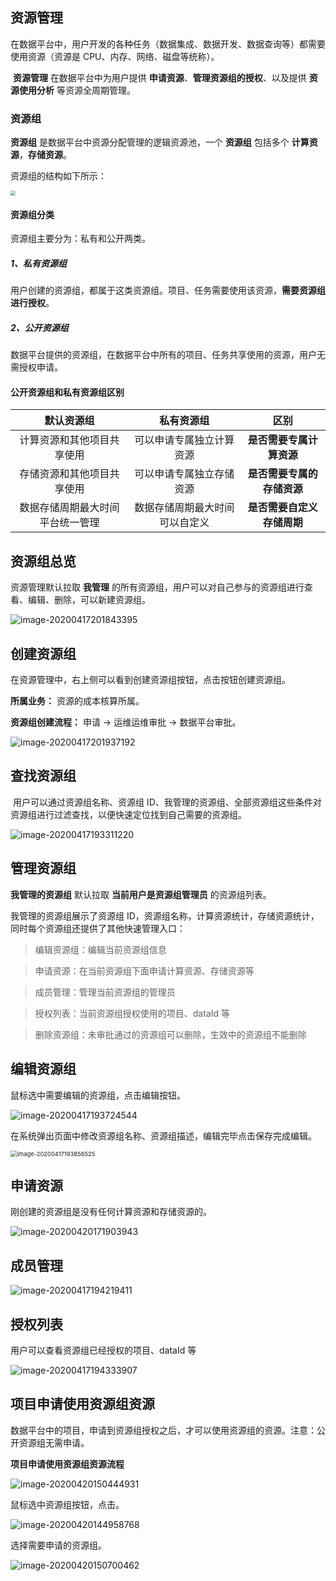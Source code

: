 ## 资源管理

​        在数据平台中，用户开发的各种任务（数据集成、数据开发、数据查询等）都需要使用资源（资源是 CPU、内存、网络、磁盘等统称）。

​       **资源管理** 在数据平台中为用户提供 **申请资源**、**管理资源组的授权**、以及提供 **资源使用分析** 等资源全周期管理。

### 资源组

**资源组** 是数据平台中资源分配管理的逻辑资源池，一个 **资源组** 包括多个 **计算资源**，**存储资源**。

资源组的结构如下所示：

<img src="media/image-20200417160220700.png" style="zoom:50%;" />



#### 资源组分类

资源组主要分为：私有和公开两类。

##### 1、私有资源组

​        用户创建的资源组，都属于这类资源组。项目、任务需要使用该资源，**需要资源组进行授权**。

##### 2、公开资源组

​        数据平台提供的资源组，在数据平台中所有的项目、任务共享使用的资源，用户无需授权申请。

#### 公开资源组和私有资源组区别

|            默认资源组            |           私有资源组           |            区别            |
| :------------------------------: | :----------------------------: | :------------------------: |
|    计算资源和其他项目共享使用    |    可以申请专属独立计算资源    |  **是否需要专属计算资源**  |
|    存储资源和其他项目共享使用    |    可以申请专属独立存储资源    | **是否需要专属的存储资源** |
| 数据存储周期最大时间平台统一管理 | 数据存储周期最大时间可以自定义 | **是否需要自定义存储周期** |



## 资源组总览

资源管理默认拉取 **我管理** 的所有资源组，用户可以对自己参与的资源组进行查看、编辑、删除，可以新建资源组。

![image-20200417201843395](media/image-20200417201843395.png)

## 创建资源组

在资源管理中，右上侧可以看到创建资源组按钮，点击按钮创建资源组。

**所属业务：** 资源的成本核算所属。

**资源组创建流程：** 申请 -> 运维运维审批 -> 数据平台审批。

![image-20200417201937192](media/image-20200417201937192.png)





## 查找资源组

​        用户可以通过资源组名称、资源组 ID、我管理的资源组、全部资源组这些条件对资源组进行过滤查找，以便快速定位找到自己需要的资源组。

![image-20200417193311220](media/image-20200417193311220.png)



## 管理资源组

**我管理的资源组**  默认拉取 **当前用户是资源组管理员** 的资源组列表。

我管理的资源组展示了资源组 ID，资源组名称，计算资源统计，存储资源统计，同时每个资源组还提供了其他快速管理入口：

> 编辑资源组：编辑当前资源组信息

> 申请资源：在当前资源组下面申请计算资源、存储资源等

> 成员管理：管理当前资源组的管理员

> 授权列表：当前资源组授权使用的项目、dataId 等

> 删除资源组：未审批通过的资源组可以删除，生效中的资源组不能删除



## 编辑资源组

鼠标选中需要编辑的资源组，点击编辑按钮。

![image-20200417193724544](media/image-20200417193724544.png)

在系统弹出页面中修改资源组名称、资源组描述，编辑完毕点击保存完成编辑。

<img src="media/image-20200417193856525.png" alt="image-20200417193856525" style="zoom:67%;" />



## 申请资源

刚创建的资源组是没有任何计算资源和存储资源的。

![image-20200420171903943](media/image-20200420171903943.png)



## 成员管理

![image-20200417194219411](media/image-20200417194219411.png)



## 授权列表

用户可以查看资源组已经授权的项目、dataId 等

![image-20200417194333907](media/image-20200417194333907.png)



## 项目申请使用资源组资源

数据平台中的项目，申请到资源组授权之后，才可以使用资源组的资源。注意：公开资源组无需申请。

**项目申请使用资源组资源流程**

![image-20200420150444931](media/image-20200420150444931.png)

鼠标选中资源组按钮，点击。

![image-20200420144958768](media/image-20200420144958768.png)

选择需要申请的资源组。

![image-20200420150700462](media/image-20200420150700462.png)

